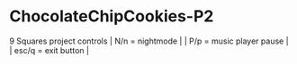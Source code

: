 # ChocolateChipCookies-P2
9 Squares project controls 
| N/n = nightmode |
| P/p = music player pause |
| esc/q = exit button |
